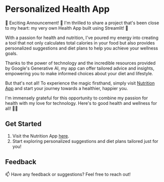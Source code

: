 # Personalized Health App

🎉 Exciting Announcement! 🎉 I'm thrilled to share a project that's been close to my heart: my very own Health App built using Streamlit! 🌟

With a passion for health and nutrition, I've poured my energy into creating a tool that not only calculates total calories in your food but also provides personalized suggestions and diet plans to help you achieve your wellness goals.

Thanks to the power of technology and the incredible resources provided by Google's Generative AI, my app can offer tailored advice and insights, empowering you to make informed choices about your diet and lifestyle.

But that's not all! To experience the magic firsthand, simply visit [Nutrition App](https://lnkd.in/g-AKVDjt) and start your journey towards a healthier, happier you.

I'm immensely grateful for this opportunity to combine my passion for health with my love for technology. Here's to good health and wellness for all! 🥦💪

## Get Started

1. Visit the Nutrition App [here](https://lnkd.in/g-AKVDjt).
2. Start exploring personalized suggestions and diet plans tailored just for you!

## Feedback

📫 Have any feedback or suggestions? Feel free to reach out!
